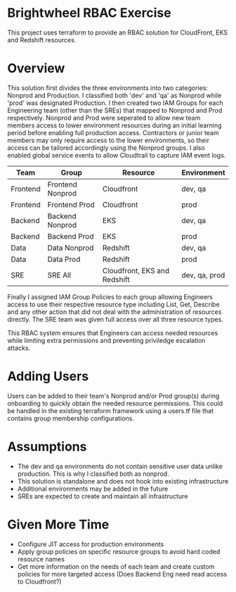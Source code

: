 # Brightwheel RBAC Exercise

This project uses terraform to provide an RBAC solution for CloudFront, EKS and Redshift resources.

# Overview

This solution first divides the three environments into two categories: Nonprod and Production. I classified both 'dev' and 'qa' as Nonprod while 'prod' was designated Production. I then created two IAM Groups for each Engineering team (other than the SREs) that mapped to Nonprod and Prod respectively. Nonprod and Prod were seperated to allow new team members access to lower environment resources during an initial learning period before enabling full production access. Contractors or junior team members may only require access to the lower environments, so their access can be tailored accordingly using the Nonprod groups. I also enabled global service events to allow Cloudtrail to capture IAM event logs.

Team | Group | Resource | Environment
---|---|---|---
Frontend | Frontend Nonprod | Cloudfront | dev, qa
Frontend | Frontend Prod | Cloudfront | prod
Backend | Backend Nonprod | EKS | dev, qa
Backend | Backend Prod | EKS | prod
Data | Data Nonprod | Redshift | dev, qa
Data | Data Prod | Redshift | prod
SRE | SRE All | Cloudfront, EKS and Redshift | dev, qa, prod

Finally I assigned IAM Group Policies to each group allowing Engineers access to use their respective resource type including List, Get, Describe and any other action that did not deal with the administration of resources directly. The SRE team was given full access over all three resource types.

This RBAC system ensures that Engineers can access needed resources while limiting extra permissions and preventing priviledge escalation attacks.

# Adding Users

Users can be added to their team's Nonprod and/or Prod group(s) during onboarding to quickly obtain the needed resource permissions. This could be handled in the existing terraform framework using a users.tf file that contains group membership configurations.

# Assumptions

- The dev and qa environments do not contain sensitive user data unlike production. This is why I classified both as nonprod.
- This solution is standalone and does not hook into existing infrastructure
- Additional environments may be added in the future
- SREs are expected to create and maintain all infrastructure

# Given More Time

- Configure JIT access for production environments
- Apply group policies on specific resource groups to avoid hard coded resource names
- Get more information on the needs of each team and create custom policies for more targeted access (Does Backend Eng need read access to Cloudfront?)
